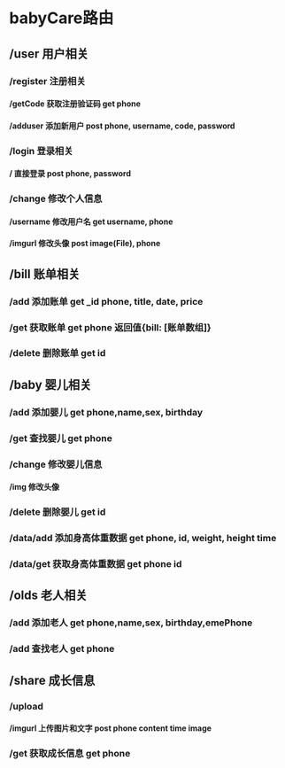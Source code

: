 # babyCare路由

## /user        用户相关

### /register   注册相关

#### /getCode 获取注册验证码  get   phone

#### /adduser 添加新用户    post    phone, username, code, password

### /login      登录相关

#### /  直接登录      post    phone, password

### /change     修改个人信息

#### /username    修改用户名    get  username, phone

#### /imgurl        修改头像    post   image(File), phone

## /bill       账单相关

### /add   添加账单    get   _id phone, title, date, price

### /get   获取账单    get    phone     返回值{bill: [账单数组]}

### /delete 删除账单    get   id

## /baby        婴儿相关

### /add  添加婴儿   get  phone,name,sex, birthday

### /get  查找婴儿   get  phone

### /change 修改婴儿信息

#### /img  修改头像

### /delete 删除婴儿  get id

### /data/add  添加身高体重数据  get phone, id, weight, height time

### /data/get 获取身高体重数据  get phone id

## /olds     老人相关

### /add 添加老人   get     phone,name,sex, birthday,emePhone

### /add 查找老人   get     phone

## /share 成长信息

### /upload

#### /imgurl 上传图片和文字  post  phone   content  time  image

### /get  获取成长信息  get  phone

